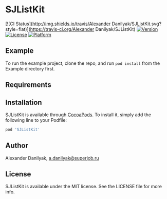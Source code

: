# SJListKit

[![CI Status](http://img.shields.io/travis/Alexander Danilyak/SJListKit.svg?style=flat)](https://travis-ci.org/Alexander Danilyak/SJListKit)
[![Version](https://img.shields.io/cocoapods/v/SJListKit.svg?style=flat)](http://cocoapods.org/pods/SJListKit)
[![License](https://img.shields.io/cocoapods/l/SJListKit.svg?style=flat)](http://cocoapods.org/pods/SJListKit)
[![Platform](https://img.shields.io/cocoapods/p/SJListKit.svg?style=flat)](http://cocoapods.org/pods/SJListKit)

## Example

To run the example project, clone the repo, and run `pod install` from the Example directory first.

## Requirements

## Installation

SJListKit is available through [CocoaPods](http://cocoapods.org). To install
it, simply add the following line to your Podfile:

```ruby
pod 'SJListKit'
```

## Author

Alexander Danilyak, a.danilyak@superjob.ru

## License

SJListKit is available under the MIT license. See the LICENSE file for more info.